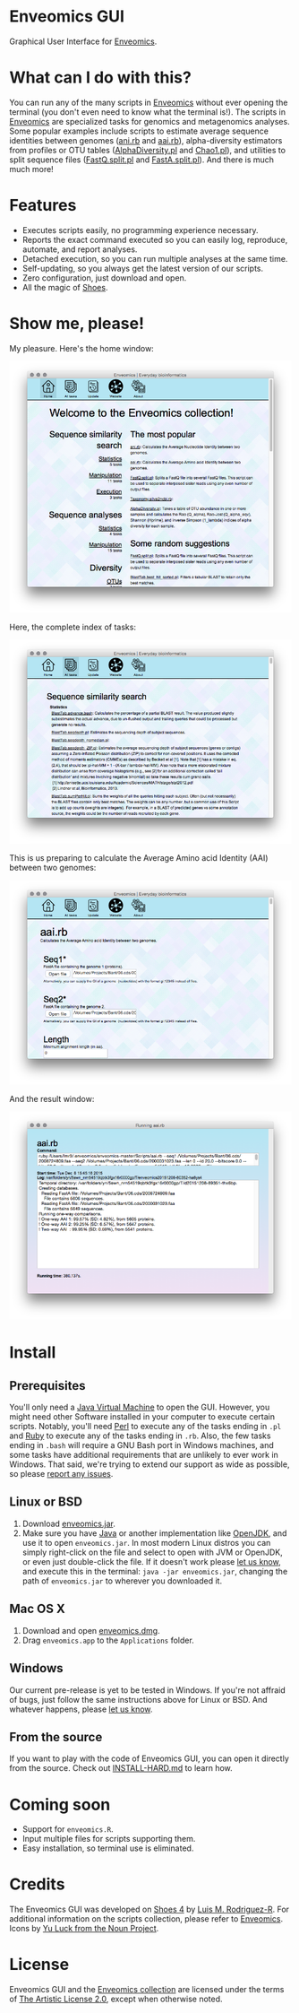 Enveomics GUI
=============

Graphical User Interface for [Enveomics][enve].

What can I do with this?
========================
You can run any of the many scripts in [Enveomics][enve] without ever opening
the terminal (you don't even need to know what the terminal is!). The scripts
in [Enveomics][enve] are specialized tasks for genomics and metagenomics
analyses. Some popular examples include scripts to estimate average sequence
identities between genomes ([ani.rb][anirb] and [aai.rb][aairb]),
alpha-diversity estimators from profiles or OTU tables ([AlphaDiversity.pl][1]
and [Chao1.pl][2]), and utilities to split sequence files ([FastQ.split.pl][3]
and [FastA.split.pl][4]). And there is much much more!

Features
========
* Executes scripts easily, no programming experience necessary.
* Reports the exact command executed so you can easily log, reproduce, automate,
  and report analyses.
* Detached execution, so you can run multiple analyses at the same time.
* Self-updating, so you always get the latest version of our scripts.
* Zero configuration, just download and open.
* All the magic of [Shoes][shoes].

Show me, please!
================
My pleasure. Here's the home window:

![home](docs/img/Home.png)

Here, the complete index of tasks:

![all tasks](docs/img/AllTasks.png)

This is us preparing to calculate the Average Amino acid Identity (AAI) between
two genomes:

![aai form](docs/img/aai-form.png)

And the result window:

![aai result](docs/img/aai-result.png)

Install
=======
Prerequisites
-------------
You'll only need a [Java Virtual Machine][5] to open the GUI. However, you
might need other Software installed in your computer to execute certain scripts.
Notably, you'll need [Perl][6] to execute any of the tasks ending in `.pl` and
[Ruby][7] to execute any of the tasks ending in `.rb`. Also, the few tasks
ending in `.bash` will require a GNU Bash port in Windows machines, and some
tasks have additional requirements that are unlikely to ever work in Windows.
That said, we're trying to extend our support as wide as possible, so please
[report any issues][issues].

Linux or BSD
------------
1. Download [enveomics.jar][jar].
2. Make sure you have [Java][5] or another implementation like [OpenJDK][8],
   and use it to open `enveomics.jar`. In most modern Linux distros you can
   simply right-click on the file and select to open with JVM or OpenJDK, or
   even just double-click the file. If it doesn't work please
   [let us know][issues], and execute this in the terminal:
   `java -jar enveomics.jar`, changing the path of `enveomics.jar` to wherever
   you downloaded it.

Mac OS X
--------
1. Download and open [enveomics.dmg][dmg].
2. Drag `enveomics.app` to the `Applications` folder.

Windows
-------
Our current pre-release is yet to be tested in Windows. If you're not affraid of
bugs, just follow the same instructions above for Linux or BSD. And whatever
happens, please [let us know][issues].

From the source
---------------
If you want to play with the code of Enveomics GUI, you can open it directly
from the source. Check out [INSTALL-HARD.md](INSTALL-HARD.md) to learn how.

Coming soon
===========
* Support for `enveomics.R`.
* Input multiple files for scripts supporting them.
* Easy installation, so terminal use is eliminated.

Credits
=======
The Enveomics GUI was developed on [Shoes 4][shoes] by
[Luis M. Rodriguez-R][lrr]. For additional information on the scripts
collection, please refer to [Enveomics][lrr]. Icons by
[Yu Luck from the Noun Project][yuluck].

License
=======
Enveomics GUI and the [Enveomics collection][lrr] are licensed under the terms
of [The Artistic License 2.0](LICENSE), except when otherwise noted.


[issues]: https://github.com/lmrodriguezr/enveomics-gui/issues
[jar]: http://enve-omics.ce.gatech.edu/data/public_enveomics/enveomics.jar
[dmg]: http://enve-omics.ce.gatech.edu/data/public_enveomics/enveomics.dmg
[lrr]: http://lmrodriguezr.github.io/
[enve]: https://github.com/lmrodriguezr/enveomics  "Enveomics collection"
[anirb]: http://enveomics.blogspot.com/2013/10/anirb.html
[aairb]: http://enveomics.blogspot.com/2013/10/aairb.html
[shoes]: https://github.com/shoes/shoes4 "Shoes 4"
[yuluck]: https://thenounproject.com/yuluck
[1]: http://enveomics.blogspot.com/2013/08/alphadiversitypl.html
[2]: http://enveomics.blogspot.com/2012/11/scripts-chao1pl.html
[3]: http://enveomics.blogspot.com/2012/11/fastasplitpl.html
[4]: http://enveomics.blogspot.com/2013/09/fastqsplitpl.html
[5]: https://www.java.com/en/download/
[6]: https://www.perl.org/get.html
[7]: https://www.ruby-lang.org/en/documentation/installation/
[8]: http://openjdk.java.net/
